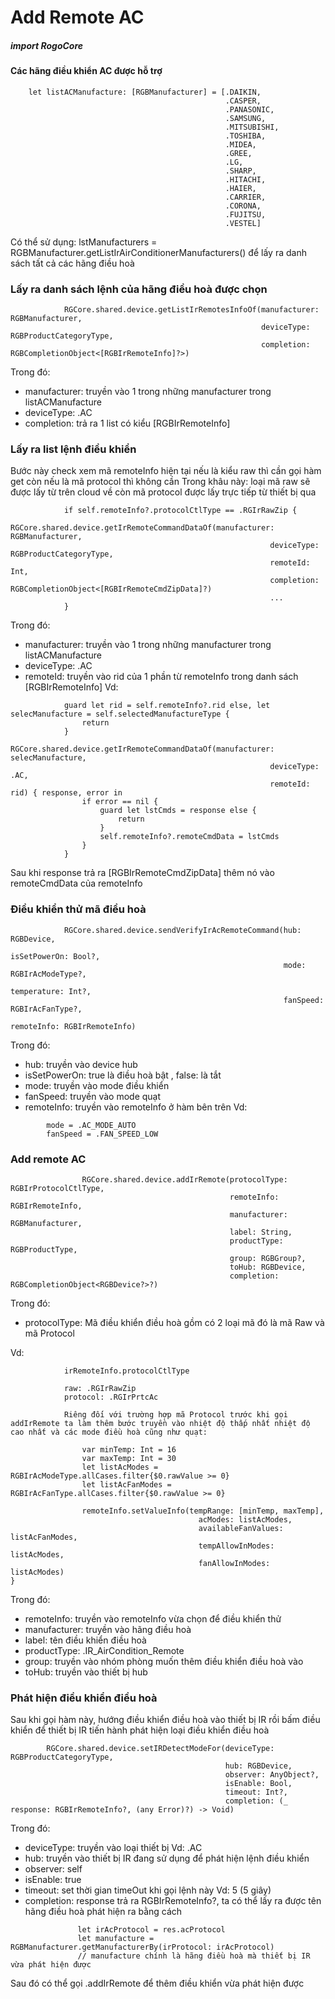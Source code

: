 

# Add Remote AC

##### import RogoCore

#### Các hãng điều khiển AC được hỗ trợ

```
    let listACManufacture: [RGBManufacturer] = [.DAIKIN,
                                                .CASPER,
                                                .PANASONIC,
                                                .SAMSUNG,
                                                .MITSUBISHI,
                                                .TOSHIBA,
                                                .MIDEA,
                                                .GREE,
                                                .LG,
                                                .SHARP,
                                                .HITACHI,
                                                .HAIER,
                                                .CARRIER,
                                                .CORONA,
                                                .FUJITSU,
                                                .VESTEL]
```

Có thể sử dụng: lstManufacturers = RGBManufacturer.getListIrAirConditionerManufacturers() để lấy ra danh sách tất cả các hãng điều hoà

### Lấy ra danh sách lệnh của hãng điều hoà được chọn

```
            RGCore.shared.device.getListIrRemotesInfoOf(manufacturer: RGBManufacturer,
                                                        deviceType: RGBProductCategoryType,
                                                        completion: RGBCompletionObject<[RGBIrRemoteInfo]?>)

```
Trong đó:

- manufacturer: truyền vào 1 trong những manufacturer trong listACManufacture
- deviceType: .AC
- completion: trả ra 1 list có kiểu [RGBIrRemoteInfo] 

### Lấy ra list lệnh điều khiển

Bước này check xem mã remoteInfo hiện tại nếu là kiểu raw thì cần gọi hàm get còn nếu là mã protocol thì không cần
Trong khâu này: loại mã raw sẽ được lấy từ trên cloud về còn mã protocol được lấy trực tiếp từ thiết bị qua
```
            if self.remoteInfo?.protocolCtlType == .RGIrRawZip {
            RGCore.shared.device.getIrRemoteCommandDataOf(manufacturer: RGBManufacturer,
                                                          deviceType: RGBProductCategoryType,
                                                          remoteId: Int,
                                                          completion: RGBCompletionObject<[RGBIrRemoteCmdZipData]?)
                                                          ...
            }
```
Trong đó:
- manufacturer: truyền vào 1 trong những manufacturer trong listACManufacture
- deviceType: .AC
- remoteId: truyền vào rid của 1 phần từ remoteInfo trong danh sách [RGBIrRemoteInfo]
Vd:

```
            guard let rid = self.remoteInfo?.rid else, let selecManufacture = self.selectedManufactureType {
                return
            }
            RGCore.shared.device.getIrRemoteCommandDataOf(manufacturer: selecManufacture,
                                                          deviceType: .AC,
                                                          remoteId: rid) { response, error in
                if error == nil {
                    guard let lstCmds = response else {
                        return
                    }
                    self.remoteInfo?.remoteCmdData = lstCmds 
                }
            }

```
Sau khi response trả ra [RGBIrRemoteCmdZipData] thêm nó vào remoteCmdData của remoteInfo

### Điều khiển thử mã điều hoà

```
            RGCore.shared.device.sendVerifyIrAcRemoteCommand(hub: RGBDevice,
                                                             isSetPowerOn: Bool?,
                                                             mode: RGBIrAcModeType?,
                                                             temperature: Int?,
                                                             fanSpeed: RGBIrAcFanType?,
                                                             remoteInfo: RGBIrRemoteInfo)
```
Trong đó:

- hub: truyền vào device hub
- isSetPowerOn: true là điều hoà bật , false: là tắt
- mode: truyền vào mode điều khiển
- fanSpeed: truyền vào mode quạt
- remoteInfo: truyền vào remoteInfo ở hàm bên trên
Vd:
```
        mode = .AC_MODE_AUTO
        fanSpeed = .FAN_SPEED_LOW
```

### Add remote AC

```
                RGCore.shared.device.addIrRemote(protocolType: RGBIrProtocolCtlType,
                                                 remoteInfo: RGBIrRemoteInfo,
                                                 manufacturer: RGBManufacturer,
                                                 label: String,
                                                 productType: RGBProductType,
                                                 group: RGBGroup?,
                                                 toHub: RGBDevice,
                                                 completion: RGBCompletionObject<RGBDevice?>?)
```
Trong đó:

-  protocolType: Mã điều khiển điều hoà gồm có 2 loại mã đó là mã Raw và mã Protocol

Vd: 
```
            irRemoteInfo.protocolCtlType
            
            raw: .RGIrRawZip
            protocol: .RGIrPrtcAc
            
            Riêng đối với trường hợp mã Protocol trước khi gọi addIrRemote ta làm thêm bước truyền vào nhiệt độ thấp nhất nhiệt độ cao nhất và các mode điều hoà cũng như quạt:
            
                var minTemp: Int = 16
                var maxTemp: Int = 30
                let listAcModes = RGBIrAcModeType.allCases.filter{$0.rawValue >= 0}
                let listAcFanModes = RGBIrAcFanType.allCases.filter{$0.rawValue >= 0}
            
                remoteInfo.setValueInfo(tempRange: [minTemp, maxTemp],
                                          acModes: listAcModes,
                                          availableFanValues: listAcFanModes,
                                          tempAllowInModes: listAcModes,
                                          fanAllowInModes: listAcModes)
}
```
Trong đó:

- remoteInfo: truyền vào remoteInfo vừa chọn để điều khiển thử
- manufacturer: truyền vào hãng điều hoà
- label: tên điều khiển điều hoà
- productType: .IR_AirCondition_Remote
- group: truyền vào nhóm phòng muốn thêm điều khiển điều hoà vào
- toHub: truyền vào thiết bị hub

### Phát hiện điều khiển điều hoà

Sau khi gọi hàm này, hướng điều khiển điều hoà vào thiết bị IR rồi bấm điều khiển để thiết bị IR tiến hành phát hiện loại điều khiển điều hoà

```
        RGCore.shared.device.setIRDetectModeFor(deviceType: RGBProductCategoryType,
                                                hub: RGBDevice,
                                                observer: AnyObject?,
                                                isEnable: Bool,
                                                timeout: Int?,
                                                completion: (_ response: RGBIrRemoteInfo?, (any Error)?) -> Void)
```
Trong đó:

- deviceType: truyền vào loại thiết bị Vd: .AC
- hub: truyền vào thiết bị IR đang sử dụng để phát hiện lệnh điều khiển
- observer: self
- isEnable: true
- timeout: set thời gian timeOut khi gọi lệnh này Vd: 5 (5 giây)
- completion: response trả ra RGBIrRemoteInfo?, ta có thể lấy ra được tên hãng điều hoà phát hiện ra bằng cách
```
               let irAcProtocol = res.acProtocol
               let manufacture = RGBManufacturer.getManufacturerBy(irProtocol: irAcProtocol)
               // manufacture chính là hãng điều hoà mà thiết bị IR vừa phát hiện được
```
Sau đó có thể gọi .addIrRemote để thêm điều khiển vừa phát hiện được

